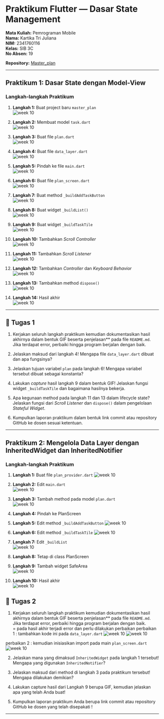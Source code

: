 # Praktikum Flutter — Dasar State Management

**Mata Kuliah:** Pemrograman Mobile  
**Nama:** Kartika Tri Juliana  
**NIM:** 2341760116  
**Kelas:** SIB 3C  
**No Absen:** 19  

**Repository:** [Master_plan](https://github.com/kartika3juli15/master_plan.git)

---

## Praktikum 1: Dasar State dengan Model-View

### Langkah-langkah Praktikum  

1. **Langkah 1:** Buat project baru `master_plan`  
   ![week 10](images/1.png)

2. **Langkah 2:** Membuat model `task.dart`  
   ![week 10](images/2.png)

3. **Langkah 3:** Buat file `plan.dart`  
   ![week 10](images/3.png)

4. **Langkah 4:** Buat file `data_layer.dart`  
   ![week 10](images/4.png)

5. **Langkah 5:** Pindah ke file `main.dart`  
   ![week 10](images/5.png)

6. **Langkah 6:** Buat file `plan_screen.dart`  
   ![week 10](images/6.png)

7. **Langkah 7:** Buat method `_buildAddTaskButton`  
   ![week 10](images/7.png)

8. **Langkah 8:** Buat widget `_buildList()`  
   ![week 10](images/8.png)

9. **Langkah 9:** Buat widget `_buildTaskTile`  
   ![week 10](images/9.png)

10. **Langkah 10:** Tambahkan *Scroll Controller*  
    ![week 10](images/10.png)

11. **Langkah 11:** Tambahkan *Scroll Listener*  
    ![week 10](images/11.png)

12. **Langkah 12:** Tambahkan *Controller* dan *Keyboard Behavior*  
    ![week 10](images/12.png)

13. **Langkah 13:** Tambahkan method `dispose()`  
    ![week 10](images/13.png)

14. **Langkah 14:** Hasil akhir  
    ![week 10](images/14.png)

---

## 🧠 Tugas 1  

1. Kerjakan seluruh langkah praktikum kemudian dokumentasikan hasil akhirnya dalam bentuk GIF beserta penjelasan** pada file `README.md`. Jika terdapat error, perbaiki hingga program berjalan dengan baik.  

2. Jelaskan maksud dari langkah 4! Mengapa file `data_layer.dart` dibuat dan apa fungsinya?  

3. Jelaskan tujuan variabel `plan` pada langkah 6! Mengapa variabel tersebut dibuat sebagai konstanta?  

4. Lakukan *capture* hasil langkah 9 dalam bentuk GIF! Jelaskan fungsi widget `_buildTaskTile` dan bagaimana hasilnya bekerja.  

5. Apa kegunaan method pada langkah 11 dan 13 dalam lifecycle state? Jelaskan fungsi dari *Scroll Listener* dan `dispose()` dalam pengelolaan *Stateful Widget*.  

6. Kumpulkan laporan praktikum dalam bentuk link commit atau repository GitHub ke dosen sesuai ketentuan.  

---

## Praktikum 2: Mengelola Data Layer dengan InheritedWidget dan InheritedNotifier

### Langkah-langkah Praktikum  

1. **Langkah 1:** Buat file `plan_provider.dart`
   ![week 10](images/15.png)

2. **Langkah 2:** Edit `main.dart`  
   ![week 10](images/16.png)

3. **Langkah 3:** Tambah method pada model `plan.dart`  
   ![week 10](images/17.png)

4. **Langkah 4:** Pindah ke PlanScreen

5. **Langkah 5:** Edit method `_buildAddTaskButton`
   ![week 10](images/18.png)

6. **Langkah 6:** Edit method `_buildTaskTile`
![week 10](images/19.png)

7. **Langkah 7:** Edit `_buildList`  
![week 10](images/20.png)

8. **Langkah 8:** Tetap di class PlanScreen 

9. **Langkah 9:** Tambah widget SafeArea  
![week 10](images/21.png)

10. **Langkah 10:** Hasil akhir  
    ![week 10](images/22.png)

## 🧠 Tugas 2 

1. Kerjakan seluruh langkah praktikum kemudian dokumentasikan hasil akhirnya dalam bentuk GIF beserta penjelasan** pada file `README.md`. Jika terdapat error, perbaiki hingga program berjalan dengan baik.  
= pada hasil akhir terjadi error dan perlu dilakukan perbaikan
perbaikan 1 : tambahkan kode ini pada `data_layer.dart`
![week 10](images/23.png)
![week 10](images/24.png)

perbaikan 2 : kemudian inisiasikan import pada main `plan_screen.dart`
![week 10](images/25.png)

2. Jelaskan mana yang dimaksud `InheritedWidget` pada langkah 1 tersebut! Mengapa yang digunakan `InheritedNotifier`?  

3. Jelaskan maksud dari method di langkah 3 pada praktikum tersebut! Mengapa dilakukan demikian?

4. Lakukan capture hasil dari Langkah 9 berupa GIF, kemudian jelaskan apa yang telah Anda buat!

5. Kumpulkan laporan praktikum Anda berupa link commit atau repository GitHub ke dosen yang telah disepakati ! 

---
 

